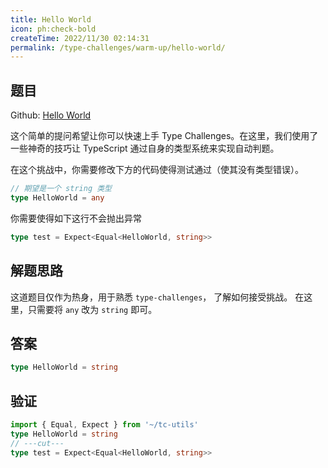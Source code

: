 ```yaml
---
title: Hello World
icon: ph:check-bold
createTime: 2022/11/30 02:14:31
permalink: /type-challenges/warm-up/hello-world/
---
```


## 题目

Github: [Hello World](https://github.com/type-challenges/type-challenges/tree/main/questions/00013-warm-hello-world)

这个简单的提问希望让你可以快速上手 Type Challenges。在这里，我们使用了一些神奇的技巧让 TypeScript 通过自身的类型系统来实现自动判题。

在这个挑战中，你需要修改下方的代码使得测试通过（使其没有类型错误）。

```ts
// 期望是一个 string 类型
type HelloWorld = any
```

你需要使得如下这行不会抛出异常

```ts
type test = Expect<Equal<HelloWorld, string>>
```

## 解题思路

这道题目仅作为热身，用于熟悉 `type-challenges`， 了解如何接受挑战。
在这里，只需要将 `any` 改为 `string` 即可。

## 答案

```ts
type HelloWorld = string
```

## 验证

```ts twoslash
import { Equal, Expect } from '~/tc-utils'
type HelloWorld = string
// ---cut---
type test = Expect<Equal<HelloWorld, string>>
```
